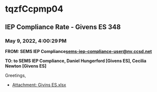 # tqzfCcpmp04
## IEP Compliance Rate - Givens ES 348
### May 9, 2022, 4:00:29 PM
**FROM: SEMS IEP Compliance<sems-iep-compliance-user@nv.ccsd.net>**

**TO: to SEMS IEP Compliance, Daniel Hungerford [Givens ES], Cecilia Newton [Givens ES]**


Greetings,  





* [Attachment: Givins ES.xlsx](tqzfCcpmp04-attachment-1.xlsx)
